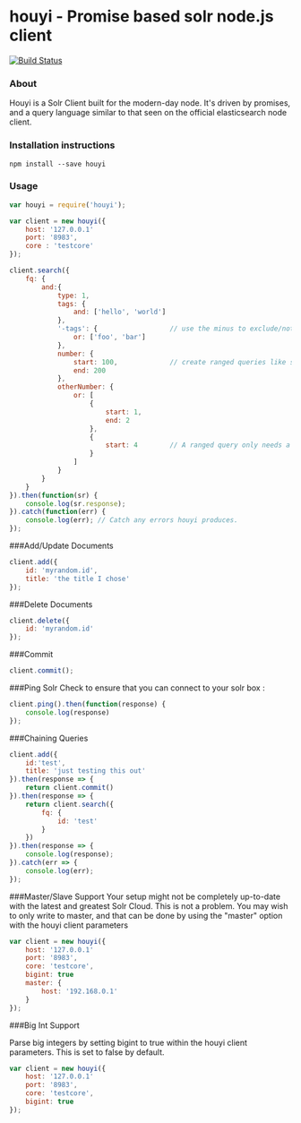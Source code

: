 # houyi - Promise based solr node.js client

[![Build Status](https://travis-ci.org/LeviTrammell/houyi.svg?branch=master)](https://travis-ci.org/LeviTrammell/houyi)

### About

Houyi is a Solr Client built for the modern-day node. It's driven by promises, and a query language similar to that seen on the official elasticsearch node client.

### Installation instructions

```console
npm install --save houyi
```

### Usage

```js
var houyi = require('houyi');

var client = new houyi({
    host: '127.0.0.1' 
    port: '8983',
    core : 'testcore'    
});

client.search({
    fq: {
        and:{
            type: 1,
            tags: {
                and: ['hello', 'world']
            },
            '-tags': {                  // use the minus to exclude/not a specified variable
                or: ['foo', 'bar']
            },
            number: {
                start: 100,             // create ranged queries like so.
                end: 200
            }, 
            otherNumber: {
                or: [
                    {
                        start: 1,
                        end: 2
                    },
                    {
                        start: 4        // A ranged query only needs a start or an end. Whichever doesn't exist will have a * appended.
                    }
                ]
            }
        }
    }
}).then(function(sr) {
    console.log(sr.response);
}).catch(function(err) {
    console.log(err); // Catch any errors houyi produces.
});
```

###Add/Update Documents
```js
client.add({
    id: 'myrandom.id',
    title: 'the title I chose'
});
```

###Delete Documents
```js
client.delete({
    id: 'myrandom.id'
});
```

###Commit
```js
client.commit();
```

###Ping Solr
Check to ensure that you can connect to your solr box :
```js
client.ping().then(function(response) {
    console.log(response) 
});
```

###Chaining Queries
```js
client.add({
    id:'test',
    title: 'just testing this out'
}).then(response => {
    return client.commit()
}).then(response => {
    return client.search({
        fq: {
            id: 'test'
        }
    })
}).then(response => {
    console.log(response);
}).catch(err => {
    console.log(err);
});
```

###Master/Slave Support
Your setup might not be completely up-to-date with the latest and greatest Solr Cloud. This is not a problem. You may wish to only write to master, and that can be done by using the "master" option with the houyi client parameters

```js
var client = new houyi({
    host: '127.0.0.1' 
    port: '8983',
    core: 'testcore',
    bigint: true
    master: {
        host: '192.168.0.1'
    }
});
```

###Big Int Support

Parse big integers by setting bigint to true within the houyi client parameters. This is set to false by default.

```js
var client = new houyi({
    host: '127.0.0.1' 
    port: '8983',
    core: 'testcore',
    bigint: true
});
```
